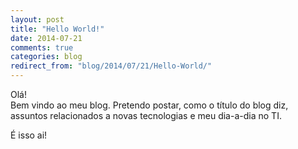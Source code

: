 ```yaml
---
layout: post
title: "Hello World!"
date: 2014-07-21
comments: true
categories: blog
redirect_from: "blog/2014/07/21/Hello-World/"
---
```


Olá!  
Bem vindo ao meu blog. Pretendo postar, como o título do blog diz,
assuntos relacionados a novas tecnologias e meu dia-a-dia no TI.

É isso ai!
